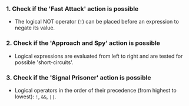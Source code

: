 ### 1. Check if the 'Fast Attack' action is possible

- The logical NOT operator (`!`) can be placed before an expression to negate its value.

### 2. Check if the 'Approach and Spy' action is possible

- Logical expressions are evaluated from left to right and are tested for possible 'short-circuits'.

### 3. Check if the 'Signal Prisoner' action is possible

- Logical operators in the order of their precedence (from highest to lowest): `!`, `&&`, `||`.

